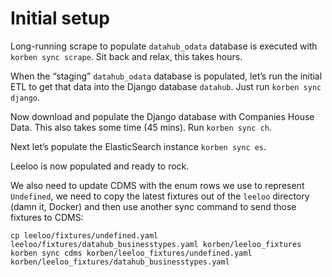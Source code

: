 # Initial setup

Long-running scrape to populate `datahub_odata` database is executed with
`korben sync scrape`. Sit back and relax, this takes hours.

When the “staging” `datahub_odata` database is populated, let’s run the initial
ETL to get that data into the Django database `datahub`. Just run
`korben sync django`.

Now download and populate the Django database with Companies House Data. This
also takes some time (45 mins). Run `korben sync ch`.

Next let’s populate the ElasticSearch instance `korben sync es`.

Leeloo is now populated and ready to rock.

We also need to update CDMS with the enum rows we use to represent `Undefined`,
we need to copy the latest fixtures out of the `leeloo` directory (damn it,
Docker) and then use another sync command to send those fixtures to CDMS:
```
cp leeloo/fixtures/undefined.yaml leeloo/fixtures/datahub_businesstypes.yaml korben/leeloo_fixtures
korben sync cdms korben/leeloo_fixtures/undefined.yaml korben/leeloo_fixtures/datahub_businesstypes.yaml
```
